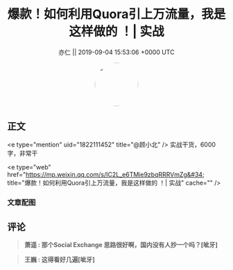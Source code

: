 <h1 align="center">爆款！如何利用Quora引上万流量，我是这样做的 ！| 实战</h1>




<p align="center">
    <a>亦仁 || 2019-09-04 15:53:06 &#43;0000 UTC</a>
</p>

<div align="center">
    <img src="https://images.zsxq.com/Fn3NQqCN8nuGF86yZPXSbEsl0mb3?e=1590940799&amp;token=kIxbL07-8jAj8w1n4s9zv64FuZZNEATmlU_Vm6zD:pfbNc8W3hS0oYG_hyXXh_rHMHuc=" width="100" height="100" style="border:1px solid;border-radius:50%; color:#ffffff"/>
</div>




## 正文

<div>
&lt;e type=&#34;mention&#34; uid=&#34;1822111452&#34; title=&#34;@顾小北&#34; /&gt; 实战干货，6000字，非常干

&lt;e type=&#34;web&#34; href=&#34;https://mp.weixin.qq.com/s/IC2L_e6TMie9zbqRRRVmZg&#34; title=&#34;爆款！如何利用Quora引上万流量，我是这样做的 ！| 实战&#34; cache=&#34;&#34; /&gt;
</div>

### 文章配图

<div class="image" align="center">

</div>


## 评论

<div align="left">
<div>

<blockquote >
<span> <strong>萧遥 : 那个Social Exchange 思路很好啊，国内没有人抄一个吗？[呲牙] </strong></span>
</blockquote>

<blockquote >
<span> <strong>王巍 : 这得看好几遍[呲牙] </strong></span>
</blockquote>

</div>
</div>